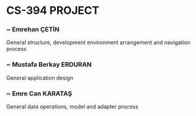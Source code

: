 # CS-394 PROJECT
### ~ Emrehan ÇETİN
General structure, development environment arrangement and navigation process 

### ~ Mustafa Berkay ERDURAN
General application design 

### ~ Emre Can KARATAŞ
General data operations, model and adapter process 

